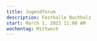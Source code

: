 ```yaml
---
title: Jugendforum
description: F﻿esthalle Buchholz
start: March 1, 2023 11:00 AM
wochentag: Mittwoch
---
```

